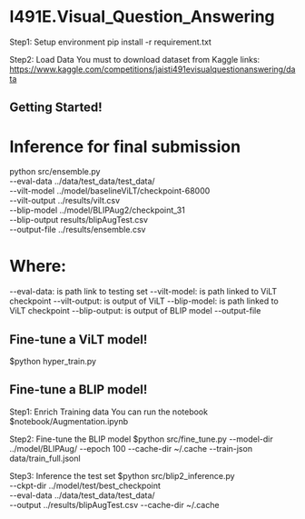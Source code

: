 # I491E.Visual_Question_Answering
Step1: Setup environment
pip install -r requirement.txt

Step2: Load Data
You must to download dataset from Kaggle links: https://www.kaggle.com/competitions/jaisti491evisualquestionanswering/data
## Getting Started!
# Inference for final submission
python src/ensemble.py \
    --eval-data ../data/test_data/test_data/ \
    --vilt-model ../model/baselineViLT/checkpoint-68000 \
    --vilt-output ../results/vilt.csv \
    --blip-model ../model/BLIPAug2/checkpoint_31 \
    --blip-output results/blipAugTest.csv \
    --output-file ../results/ensemble.csv

# Where:
--eval-data: is path link to testing set
--vilt-model: is path linked to ViLT checkpoint
--vilt-output: is output of ViLT
--blip-model: is path linked to ViLT checkpoint
--blip-output: is output of BLIP model
--output-file

## Fine-tune a ViLT model!
$python hyper_train.py

## Fine-tune a BLIP model!
Step1: Enrich Training data
You can run the notebook $notebook/Augmentation.ipynb

Step2: Fine-tune the BLIP model
$python src/fine_tune.py --model-dir ../model/BLIPAug/ --epoch 100 --cache-dir ~/.cache --train-json data/train_full.jsonl

Step3: Inference the test set
$python src/blip2_inference.py \
    --ckpt-dir ../model/test/best_checkpoint \
    --eval-data ../data/test_data/test_data/ \
    --output ../results/blipAugTest.csv --cache-dir ~/.cache
